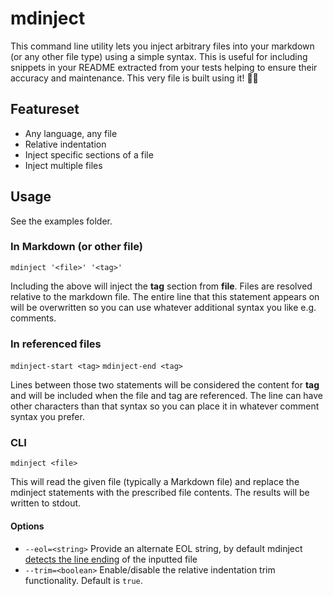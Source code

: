# mdinject

This command line utility lets you inject arbitrary files into your markdown (or any other file type) using a simple syntax. This is useful for including snippets in your README extracted from your tests helping to ensure their accuracy and maintenance. This very file is built using it! 🐶🥫

## Featureset

- Any language, any file
- Relative indentation
- Inject specific sections of a file
- Inject multiple files

## Usage

See the examples folder.

### In Markdown (or other file)

`md​inject '<file>' '<tag>'`

Including the above will inject the **tag** section from **file**. Files are resolved relative to the markdown file. The entire line that this statement appears on will be overwritten so you can use whatever additional syntax you like e.g. comments.

### In referenced files

`mdinject-start <tag>`
`mdinject-end <tag>`

Lines between those two statements will be considered the content for **tag** and will be included when the file and tag are referenced. The line can have other characters than that syntax so you can place it in whatever comment syntax you prefer.

### CLI

`mdinject <file>`

This will read the given file (typically a Markdown file) and replace the mdinject statements with the prescribed file contents. The results will be written to stdout.

#### Options

- `--eol=<string>` Provide an alternate EOL string, by default mdinject [detects the line ending](https://www.npmjs.com/package/detect-newlines) of the inputted file
- `--trim=<boolean>` Enable/disable the relative indentation trim functionality. Default is `true`. 
